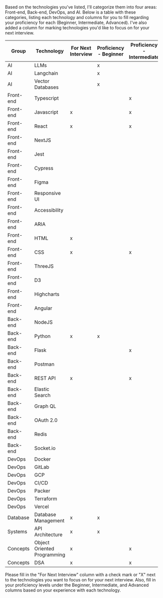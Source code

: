 Based on the technologies you've listed, I'll categorize them into four areas: Front-end, Back-end, DevOps, and AI. Below is a table with these categories, listing each technology and columns for you to fill regarding your proficiency for each (Beginner, Intermediate, Advanced). I've also added a column for marking technologies you'd like to focus on for your next interview.


| Group     | Technology                  | For Next Interview | Proficiency - Beginner | Proficiency - Intermediate | Proficiency - Advanced |
| --------- | --------------------------- | ------------------ | ---------------------- | -------------------------- | ---------------------- |
| AI        | LLMs                        |                    | x                      |                            |                        |
| AI        | Langchain                   |                    | x                      |                            |                        |
| AI        | Vector Databases            |                    | x                      |                            |                        |
| Front-end | Typescript                  |                    |                        | x                          |                        |
| Front-end | Javascript                  | x                  |                        | x                          |                        |
| Front-end | React                       | x                  |                        | x                          |                        |
| Front-end | NextJS                      |                    |                        |                            |                        |
| Front-end | Jest                        |                    |                        |                            |                        |
| Front-end | Cypress                     |                    |                        |                            |                        |
| Front-end | Figma                       |                    |                        |                            |                        |
| Front-end | Responsive UI               |                    |                        |                            |                        |
| Front-end | Accessibility               |                    |                        |                            |                        |
| Front-end | ARIA                        |                    |                        |                            |                        |
| Front-end | HTML                        | x                  |                        |                            | x                      |
| Front-end | CSS                         | x                  |                        | x                          |                        |
| Front-end | ThreeJS                     |                    |                        |                            |                        |
| Front-end | D3                          |                    |                        |                            |                        |
| Front-end | Highcharts                  |                    |                        |                            |                        |
| Front-end | Angular                     |                    |                        |                            |                        |
| Back-end  | NodeJS                      |                    |                        |                            |                        |
| Back-end  | Python                      | x                  | x                      |                            |                        |
| Back-end  | Flask                       |                    |                        | x                          |                        |
| Back-end  | Postman                     |                    |                        |                            |                        |
| Back-end  | REST API                    | x                  |                        | x                          |                        |
| Back-end  | Elastic Search              |                    |                        |                            |                        |
| Back-end  | Graph QL                    |                    |                        |                            |                        |
| Back-end  | OAuth 2.0                   |                    |                        |                            |                        |
| Back-end  | Redis                       |                    |                        |                            |                        |
| Back-end  | Socket.io                   |                    |                        |                            |                        |
| DevOps    | Docker                      |                    |                        |                            |                        |
| DevOps    | GitLab                      |                    |                        |                            |                        |
| DevOps    | GCP                         |                    |                        |                            |                        |
| DevOps    | CI/CD                       |                    |                        |                            |                        |
| DevOps    | Packer                      |                    |                        |                            |                        |
| DevOps    | Terraform                   |                    |                        |                            |                        |
| DevOps    | Vercel                      |                    |                        |                            |                        |
| Database  | Database Management         | x                  | x                      |                            |                        |
| Systems   | API Architecture            | x                  | x                      |                            |                        |
| Concepts  | Object Oriented Programming | x                  |                        | x                          |                        |
| Concepts  | DSA                         | x                  |                        | x                          |                        |

Please fill in the "For Next Interview" column with a check mark or "X" next to the technologies you want to focus on for your next interview. Also, fill in your proficiency levels under the Beginner, Intermediate, and Advanced columns based on your experience with each technology.